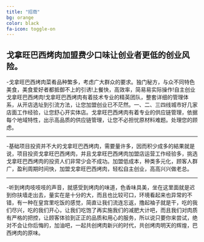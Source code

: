 ```yaml
---
title: "招商"
bg: orange
color: black
fa-icon: toggle-on
---
```


 
## 戈拿旺巴西烤肉加盟费少口味让创业者更低的创业风险。

-戈拿旺巴西烤肉菜肴品种繁多，考虑广大群众的要求。独门秘方，与众不同特色美食，美食爱好者都抵御不上的引诱!上餐快，高效率，简易易实际操作!自主创业戈拿旺巴西烤肉!戈拿旺巴西烤肉有着技术专业的精英团队，整套详细的管理体系，从开店选址到引流方法，让您加盟创业已不茫然。一、二、三四线城市好几家店面工作经验，让您舒心开实体店。戈拿旺巴西烤肉有着专业的供应链管理，依据每个地域特性，出示高品质的供应链管理，让您不必担忧原材料难题。处理您的顾虑。

-------------------------

-基础项目投资并不大的戈拿旺巴西烤肉，需要量许多，因而积少成多的結果就是说，项目投资戈拿旺巴西烤肉，并且戈拿旺巴西烤肉加盟店运营工作经验多，挑选戈拿旺巴西烤肉的投资人们非常少会不成功。加盟低成本，种类多元化，顾客人群广，盈利周期时间快，加盟戈拿旺巴西烤肉，轻松自主创业，高高兴兴做老总。

-------------------------

-听到烤肉吱吱吱的声音，就感受到烤肉的味道，色香味具美，坐在这里面就是迟到你扶墙走出去，量实在是十分的大，而且也比较可口，环境看起来也异常的不错，有一种在皇宫里吃饭的感觉，简直让我们流连忘返，撸起袖子就是干，吃的我们尽兴，吃的我们开心，让我们吃饱了再实施我们的减肥大计吧，而且我们对肉质有严格的把控，让顾客体验到正正的品质和用心的服务，所以说只要你来尝试，绝对不会让你后悔的，加油吧，一起共创烤肉新兴的时代，共创烤肉明天的辉煌，巴西烤肉的原味。
 
 
 
